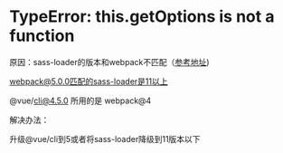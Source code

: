 # TypeError: this.getOptions is not a function

原因：sass-loader的版本和webpack不匹配（[参考地址](https://github.com/webpack-contrib/sass-loader/releases/tag/v11.0.0))

webpack@5.0.0匹配的sass-loader是11以上

@vue/cli@4.5.0 所用的是 webpack@4

解决办法：

升级@vue/cli到5或者将sass-loader降级到11版本以下

